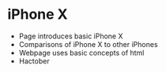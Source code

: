 # iPhone X #
- Page introduces basic iPhone X
- Comparisons of iPhone X to other iPhones
- Webpage uses basic concepts of html
- Hactober
    
